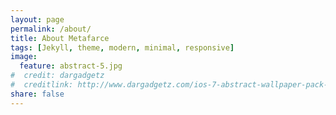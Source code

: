 ```yaml
---
layout: page
permalink: /about/
title: About Metafarce
tags: [Jekyll, theme, modern, minimal, responsive]
image:
  feature: abstract-5.jpg
#  credit: dargadgetz
#  creditlink: http://www.dargadgetz.com/ios-7-abstract-wallpaper-pack-for-iphone-5-and-ipod-touch-retina/
share: false 
---
```



